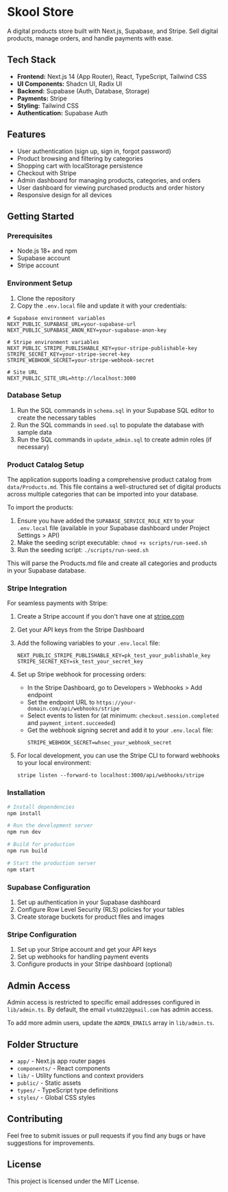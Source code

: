 # Skool Store

A digital products store built with Next.js, Supabase, and Stripe. Sell digital products, manage orders, and handle payments with ease.

## Tech Stack

- **Frontend:** Next.js 14 (App Router), React, TypeScript, Tailwind CSS
- **UI Components:** Shadcn UI, Radix UI
- **Backend:** Supabase (Auth, Database, Storage)
- **Payments:** Stripe
- **Styling:** Tailwind CSS
- **Authentication:** Supabase Auth

## Features

- User authentication (sign up, sign in, forgot password)
- Product browsing and filtering by categories
- Shopping cart with localStorage persistence
- Checkout with Stripe
- Admin dashboard for managing products, categories, and orders
- User dashboard for viewing purchased products and order history
- Responsive design for all devices

## Getting Started

### Prerequisites

- Node.js 18+ and npm
- Supabase account
- Stripe account

### Environment Setup

1. Clone the repository
2. Copy the `.env.local` file and update it with your credentials:

```
# Supabase environment variables
NEXT_PUBLIC_SUPABASE_URL=your-supabase-url
NEXT_PUBLIC_SUPABASE_ANON_KEY=your-supabase-anon-key

# Stripe environment variables
NEXT_PUBLIC_STRIPE_PUBLISHABLE_KEY=your-stripe-publishable-key
STRIPE_SECRET_KEY=your-stripe-secret-key
STRIPE_WEBHOOK_SECRET=your-stripe-webhook-secret

# Site URL
NEXT_PUBLIC_SITE_URL=http://localhost:3000
```

### Database Setup

1. Run the SQL commands in `schema.sql` in your Supabase SQL editor to create the necessary tables
2. Run the SQL commands in `seed.sql` to populate the database with sample data
3. Run the SQL commands in `update_admin.sql` to create admin roles (if necessary)

### Product Catalog Setup

The application supports loading a comprehensive product catalog from `data/Products.md`. This file contains a well-structured set of digital products across multiple categories that can be imported into your database.

To import the products:

1. Ensure you have added the `SUPABASE_SERVICE_ROLE_KEY` to your `.env.local` file (available in your Supabase dashboard under Project Settings > API)
2. Make the seeding script executable: `chmod +x scripts/run-seed.sh`
3. Run the seeding script: `./scripts/run-seed.sh`

This will parse the Products.md file and create all categories and products in your Supabase database.

### Stripe Integration

For seamless payments with Stripe:

1. Create a Stripe account if you don't have one at [stripe.com](https://stripe.com)
2. Get your API keys from the Stripe Dashboard
3. Add the following variables to your `.env.local` file:
   ```
   NEXT_PUBLIC_STRIPE_PUBLISHABLE_KEY=pk_test_your_publishable_key
   STRIPE_SECRET_KEY=sk_test_your_secret_key
   ```

4. Set up Stripe webhook for processing orders:
   - In the Stripe Dashboard, go to Developers > Webhooks > Add endpoint
   - Set the endpoint URL to `https://your-domain.com/api/webhooks/stripe`
   - Select events to listen for (at minimum: `checkout.session.completed` and `payment_intent.succeeded`)
   - Get the webhook signing secret and add it to your `.env.local` file:
     ```
     STRIPE_WEBHOOK_SECRET=whsec_your_webhook_secret
     ```

5. For local development, you can use the Stripe CLI to forward webhooks to your local environment:
   ```
   stripe listen --forward-to localhost:3000/api/webhooks/stripe
   ```

### Installation

```bash
# Install dependencies
npm install

# Run the development server
npm run dev

# Build for production
npm run build

# Start the production server
npm start
```

### Supabase Configuration

1. Set up authentication in your Supabase dashboard
2. Configure Row Level Security (RLS) policies for your tables
3. Create storage buckets for product files and images

### Stripe Configuration

1. Set up your Stripe account and get your API keys
2. Set up webhooks for handling payment events
3. Configure products in your Stripe dashboard (optional)

## Admin Access

Admin access is restricted to specific email addresses configured in `lib/admin.ts`. By default, the email `vtu8022@gmail.com` has admin access.

To add more admin users, update the `ADMIN_EMAILS` array in `lib/admin.ts`.

## Folder Structure

- `app/` - Next.js app router pages
- `components/` - React components
- `lib/` - Utility functions and context providers
- `public/` - Static assets
- `types/` - TypeScript type definitions
- `styles/` - Global CSS styles

## Contributing

Feel free to submit issues or pull requests if you find any bugs or have suggestions for improvements.

## License

This project is licensed under the MIT License. 